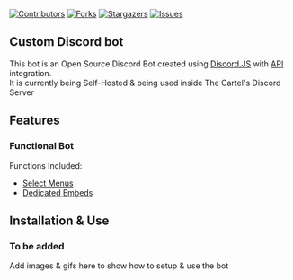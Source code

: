 [![Contributors][contributors-shield]][contributors-url]
[![Forks][forks-shield]][forks-url]
[![Stargazers][stars-shield]][stars-url]
[![Issues][issues-shield]][issues-url]

<!-- Brief Intro -->
## Custom Discord bot
  This bot is an Open Source Discord Bot created using [Discord.JS](https://discord.js.org) with [API](https://github.com/HeadpatGang/cartelProject) integration.
  <br />
  It is currently being Self-Hosted & being used inside The Cartel's Discord Server
</p>

<!-- Features of the Project -->
## Features
### Functional Bot
Functions Included: 
* [Select Menus](https://github.com/HeadpatGang/cartelProjectBot/tree/main/modules/selectMenuGenerator)
* [Dedicated Embeds](https://github.com/HeadpatGang/cartelProjectBot/tree/main/modules/embedGenerator)

<!-- Installion here? -->
## Installation & Use
### To be added
Add images & gifs here to show how to setup & use the bot


[contributors-shield]: https://img.shields.io/github/contributors/HeadpatGang/cartelProjectBot.svg?style=for-the-badge
[contributors-url]: https://github.com/HeadpatGang/cartelProjectBot/graphs/contributors
[forks-shield]: https://img.shields.io/github/forks/HeadpatGang/cartelProjectBot.svg?style=for-the-badge
[forks-url]: https://github.com/HeadpatGang/cartelProjectBot/network/members
[stars-shield]: https://img.shields.io/github/stars/HeadpatGang/cartelProjectBot.svg?style=for-the-badge
[stars-url]: https://github.com/HeadpatGang/cartelProjectBot/stargazers
[issues-shield]: https://img.shields.io/github/issues/HeadpatGang/cartelProjectBot.svg?style=for-the-badge
[issues-url]: https://github.com/HeadpatGang/cartelProjectBot/issues
